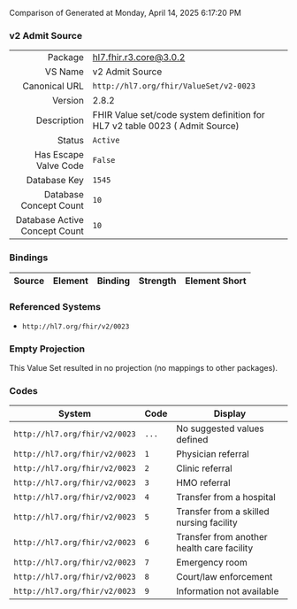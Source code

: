 Comparison of 
Generated at Monday, April 14, 2025 6:17:20 PM

### v2 Admit Source

|      |     |
| ---: | --- |
| Package | hl7.fhir.r3.core@3.0.2 |
| VS Name | v2 Admit Source |
| Canonical URL | `http://hl7.org/fhir/ValueSet/v2-0023` |
| Version | 2.8.2 |
| Description | FHIR Value set/code system definition for HL7 v2 table 0023 ( Admit Source) |
| Status | `Active` |
| Has Escape Valve Code | `False` |
| Database Key | `1545` |
| Database Concept Count | `10` |
| Database Active Concept Count | `10` |
### Bindings

| Source | Element | Binding | Strength | Element Short |
| ------ | ------- | ------- | -------- | ------------- |

### Referenced Systems

* `http://hl7.org/fhir/v2/0023`
### Empty Projection

This Value Set resulted in no projection (no mappings to other packages).

### Codes

| System | Code | Display |
| ------ | ---- | ------- |
| `http://hl7.org/fhir/v2/0023` | `...` | No suggested values defined |
| `http://hl7.org/fhir/v2/0023` | `1` | Physician referral |
| `http://hl7.org/fhir/v2/0023` | `2` | Clinic referral |
| `http://hl7.org/fhir/v2/0023` | `3` | HMO referral |
| `http://hl7.org/fhir/v2/0023` | `4` | Transfer from a hospital |
| `http://hl7.org/fhir/v2/0023` | `5` | Transfer from a skilled nursing facility |
| `http://hl7.org/fhir/v2/0023` | `6` | Transfer from another health care facility |
| `http://hl7.org/fhir/v2/0023` | `7` | Emergency room |
| `http://hl7.org/fhir/v2/0023` | `8` | Court/law enforcement |
| `http://hl7.org/fhir/v2/0023` | `9` | Information not available |
